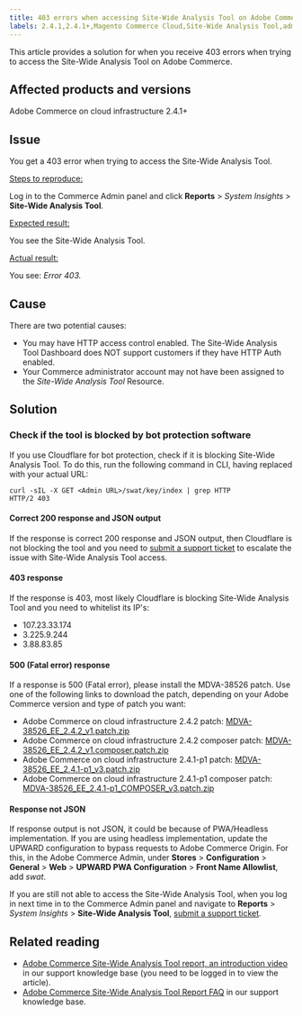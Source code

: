```yaml
---
title: 403 errors when accessing Site-Wide Analysis Tool on Adobe Commerce
labels: 2.4.1,2.4.1+,Magento Commerce Cloud,Site-Wide Analysis Tool,admin,error,permissions,troubleshooting,Magento,Adobe Commerce,cloud infrastructure
---
```


This article provides a solution for when you receive 403 errors when trying to access the Site-Wide Analysis Tool on Adobe Commerce.

## Affected products and versions

Adobe Commerce on cloud infrastructure 2.4.1+

## Issue

You get a 403 error when trying to access the Site-Wide Analysis Tool.

 <ins>Steps to reproduce:</ins>

Log in to the Commerce Admin panel and click **Reports** > *System Insights* > **Site-Wide Analysis Tool**.

 <ins>Expected result:</ins>

You see the Site-Wide Analysis Tool.

<ins>Actual result:</ins>

You see: *Error 403.*

## Cause

There are two potential causes:

* You may have HTTP access control enabled. The Site-Wide Analysis Tool Dashboard does NOT support customers if they have HTTP Auth enabled.
* Your Commerce administrator account may not have been assigned to the *Site-Wide Analysis Tool* Resource.

## Solution

### Check if the tool is blocked by bot protection software

If you use Cloudflare for bot protection, check if it is blocking Site-Wide Analysis Tool. To do this, run the following command in CLI, having replaced <Admin URL> with your actual URL:

```cURL
curl -sIL -X GET <Admin URL>/swat/key/index | grep HTTP
HTTP/2 403
```
#### Correct 200 response and JSON output

If the response is correct 200 response and JSON output, then Cloudflare is not blocking the tool and you need to [submit a support ticket](https://support.magento.com/hc/en-us/articles/360019088251-Submit-a-support-ticket) to escalate the issue with Site-Wide Analysis Tool access.

#### 403 response

If the response is 403, most likely Cloudflare is blocking Site-Wide Analysis Tool and you need to whitelist its IP's:

* 107.23.33.174
* 3.225.9.244
* 3.88.83.85

#### 500 (Fatal error) response

If a response is 500 (Fatal error), please install the MDVA-38526 patch. Use one of the following links to download the patch, depending on your Adobe Commerce version and type of patch you want:

* Adobe Commerce on cloud infrastructure 2.4.2 patch: [MDVA-38526_EE_2.4.2_v1.patch.zip](assets/MDVA-38526_EE_2.4.2_v1.patch.zip)
* Adobe Commerce on cloud infrastructure 2.4.2 composer patch: [MDVA-38526_EE_2.4.2_v1.composer.patch.zip](assets/MDVA-38526_EE_2.4.2_v1.composer.patch.zip)
* Adobe Commerce on cloud infrastructure 2.4.1-p1 patch: [MDVA-38526_EE_2.4.1-p1_v3.patch.zip](assets/MDVA-38526_EE_2.4.1-p1_v3.patch)
* Adobe Commerce on cloud infrastructure 2.4.1-p1 composer patch: [MDVA-38526_EE_2.4.1-p1_COMPOSER_v3.patch.zip](assets/MDVA-38526_EE_2.4.1-p1_COMPOSER_v3.patch.zip)

#### Response not JSON

If response output is not JSON, it could be because of PWA/Headless implementation. If you are using headless implementation, update the UPWARD configuration to bypass requests to Adobe Commerce Origin. For this, in the Adobe Commerce Admin, under **Stores** > **Configuration** > **General** > **Web** > **UPWARD PWA Configuration** > **Front Name Allowlist**, add *swat*.

If you are still not able to access the Site-Wide Analysis Tool, when you log in next time in to the Commerce Admin panel and navigate to **Reports** > *System Insights* > **Site-Wide Analysis Tool**, [submit a support ticket](https://support.magento.com/hc/en-us/articles/360019088251-Submit-a-support-ticket).

## Related reading

* [Adobe Commerce Site-Wide Analysis Tool report, an introduction video](https://support.magento.com/hc/en-us/articles/360048980691-Magento-Site-Wide-Analysis-Tool-report-an-introduction-video) in our support knowledge base (you need to be logged in to view the article).
* [Adobe Commerce Site-Wide Analysis Tool Report FAQ](https://support.magento.com/hc/en-us/articles/360048646671-Magento-Site-Wide-Analysis-Tool-Report-FAQ) in our support knowledge base.
